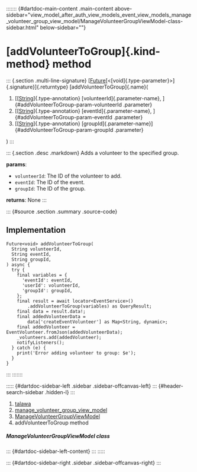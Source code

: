 ::::::: {#dartdoc-main-content .main-content above-sidebar="view_model_after_auth_view_models_event_view_models_manage_volunteer_group_view_model/ManageVolunteerGroupViewModel-class-sidebar.html" below-sidebar=""}
<div>

# [addVolunteerToGroup]{.kind-method} method

</div>

::: {.section .multi-line-signature}
[[Future](https://api.flutter.dev/flutter/dart-core/Future-class.html)[\<[void]{.type-parameter}\>]{.signature}]{.returntype}
[addVolunteerToGroup]{.name}(

1.  [[[String](https://api.flutter.dev/flutter/dart-core/String-class.html)]{.type-annotation}
    [volunteerId]{.parameter-name},
    ]{#addVolunteerToGroup-param-volunteerId .parameter}
2.  [[[String](https://api.flutter.dev/flutter/dart-core/String-class.html)]{.type-annotation}
    [eventId]{.parameter-name}, ]{#addVolunteerToGroup-param-eventId
    .parameter}
3.  [[[String](https://api.flutter.dev/flutter/dart-core/String-class.html)]{.type-annotation}
    [groupId]{.parameter-name}]{#addVolunteerToGroup-param-groupId
    .parameter}

)
:::

::: {.section .desc .markdown}
Adds a volunteer to the specified group.

**params**:

-   `volunteerId`: The ID of the volunteer to add.
-   `eventId`: The ID of the event.
-   `groupId`: The ID of the group.

**returns**: None
:::

::: {#source .section .summary .source-code}
## Implementation

``` language-dart
Future<void> addVolunteerToGroup(
  String volunteerId,
  String eventId,
  String groupId,
) async {
  try {
    final variables = {
      'eventId': eventId,
      'userId': volunteerId,
      'groupId': groupId,
    };
    final result = await locator<EventService>()
        .addVolunteerToGroup(variables) as QueryResult;
    final data = result.data!;
    final addedVolunteerData =
        data['createEventVolunteer'] as Map<String, dynamic>;
    final addedVolunteer = EventVolunteer.fromJson(addedVolunteerData);
    _volunteers.add(addedVolunteer);
    notifyListeners();
  } catch (e) {
    print('Error adding volunteer to group: $e');
  }
}
```
:::
:::::::

::::: {#dartdoc-sidebar-left .sidebar .sidebar-offcanvas-left}
::: {#header-search-sidebar .hidden-l}
:::

1.  [talawa](../../index.html)
2.  [manage_volunteer_group_view_model](../../view_model_after_auth_view_models_event_view_models_manage_volunteer_group_view_model/)
3.  [ManageVolunteerGroupViewModel](../../view_model_after_auth_view_models_event_view_models_manage_volunteer_group_view_model/ManageVolunteerGroupViewModel-class.html)
4.  addVolunteerToGroup method

##### ManageVolunteerGroupViewModel class

::: {#dartdoc-sidebar-left-content}
:::
:::::

::: {#dartdoc-sidebar-right .sidebar .sidebar-offcanvas-right}
:::
